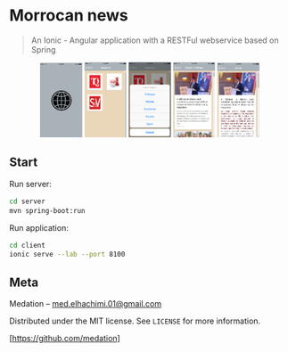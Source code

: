 # Morrocan news 
> An Ionic - Angular application with a RESTFul webservice based on Spring

<p align="center">
	<img src="images/open.png" width="15%"/>
	<img src="images/mag.png" width="15%"/>
	<img src="images/category.png" width="15%"/>
	<img src="images/articles.png" width="15%"/>
	<img src="images/article.png" width="15%"/>
</p>

## Start

Run server:

```sh
cd server 
mvn spring-boot:run
```
Run application:

```sh
cd client 
ionic serve --lab --port 8100
```

## Meta

Medation – med.elhachimi.01@gmail.com

Distributed under the MIT license. See ``LICENSE`` for more information.

[https://github.com/medation]
